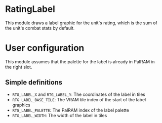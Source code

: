 
# RatingLabel

This module draws a label graphic for the unit's rating, which is the sum of the unit's combat stats by default.

# User configuration

This module assumes that the palette for the label is already in PalRAM in the right slot.

## Simple definitions

  * `RTG_LABEL_X` and `RTG_LABEL_Y`: The coordinates of the label in tiles
  * `RTG_LABEL_BASE_TILE`: The VRAM tile index of the start of the label graphics
  * `RTG_LABEL_PALETTE`: The PalRAM index of the label palette
  * `RTG_LABEL_WIDTH`: The width of the label in tiles
